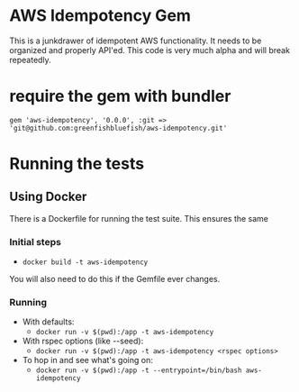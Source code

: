 # AWS Idempotency Gem

This is a junkdrawer of idempotent AWS functionality. It needs to be organized and properly API'ed. This code is very much alpha and will break repeatedly.

# require the gem with bundler

```
gem 'aws-idempotency', '0.0.0', :git => 'git@github.com:greenfishbluefish/aws-idempotency.git'
```

# Running the tests

## Using Docker

There is a Dockerfile for running the test suite. This ensures the same 

### Initial steps

* `docker build -t aws-idempotency`

You will also need to do this if the Gemfile ever changes.

### Running

* With defaults:
  * `docker run -v $(pwd):/app -t aws-idempotency`
* With rspec options (like --seed):
  * `docker run -v $(pwd):/app -t aws-idempotency <rspec options>`
* To hop in and see what's going on:
  * `docker run -v $(pwd):/app -t --entrypoint=/bin/bash aws-idempotency`
